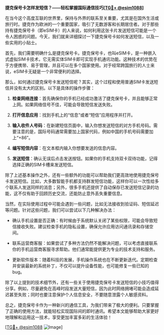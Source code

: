 **捷克保号卡怎样发短信？——轻松掌握国际通信技巧[[TG💪+ @esim1088](https://t.me/s/esim1088)]**

在当今这个高度互联的世界里，保持与外界的联系至关重要，尤其是在国外生活或旅行时。捷克作为欧洲的一个重要国家，吸引了无数游客和长期居住者。对于那些持有捷克保号卡（即eSIM卡）的人来说，如何利用这张卡片发送短信可能是一个令人困惑的问题。今天，我们就来详细探讨一下捷克保号卡如何发送短信，以及一些实用的小贴士。

首先，我们需要明确什么是捷克保号卡。捷克保号卡，也叫eSIM卡，是一种嵌入式虚拟SIM卡技术，它无需实体SIM卡即可实现手机通讯功能。这种技术的优势在于方便携带、易于管理，并且可以在多个国家使用。对于经常跨国旅行的人士来说，eSIM卡无疑是一个非常便利的选择。

那么，如何通过捷克保号卡发送短信呢？其实，这个过程和使用普通SIM卡发送短信并没有太大的区别。以下是具体的操作步骤：

1. **检查网络连接**：首先确保你的手机已经成功激活了捷克保号卡，并且能够正常上网。如果网络信号不佳，可能会导致短信发送失败。

2. **打开信息应用**：找到手机上的“信息”或者“短信”应用程序并打开。

3. **输入收件人号码**：在新建短信页面中，输入你想发送短信的对方手机号码。需要注意的是，国际号码通常需要加上国家代码，例如中国的手机号码需要加上“+86”。

4. **编写短信内容**：在文本框内输入你想要发送的信息内容。

5. **发送短信**：确认无误后点击发送按钮。如果你的手机支持双卡双待功能，记得选择正确的SIM卡槽来发送短信。

除了上述基本操作之外，还有一些额外的功能可以帮助我们更高效地使用捷克保号卡发送短信。比如，大多数智能手机都支持群发短信功能，这样你可以一次性给多个联系人发送同样的消息；另外，很多手机还提供了自动保存已发送短信记录的功能，这不仅有助于回顾历史交流，还能防止意外丢失重要信息。

当然，在实际使用过程中可能会遇到一些问题，比如无法接收到验证码、短信延迟等问题。针对这些问题，我们可以尝试以下几种解决办法：

- 确认手机设置是否正确：有时候由于系统默认关闭了某些权限，可能会导致短信接收失败。建议检查手机的隐私设置，确保允许应用访问通讯录和存储空间。

- 联系运营商客服：如果尝试了多种方法仍然不能解决问题，可以考虑直接联系你的手机运营商客服寻求帮助。他们通常能提供更为专业的技术支持和服务。

- 更新软件版本：随着科技的发展，手机操作系统也在不断更新迭代。定期检查并安装最新的系统补丁，不仅可以提升设备性能，也可能修复一些已知的bug。

除了以上提到的技术细节外，还有一些关于使用捷克保号卡发送短信的小技巧值得分享。例如，尽量避免在高峰时段发送大量短信，因为此时网络拥堵可能会造成延迟甚至失败；同时也要注意保护个人信息安全，不要随意泄露个人敏感资料。

总之，捷克保号卡作为一种新兴的通信工具，为我们带来了极大的便利。只要掌握了正确的使用方法，就能轻松实现国际间的即时通讯。希望本文能够帮助大家更好地理解和运用这一技术，享受更加丰富多彩的生活体验！

[[TG💪+ @esim1088](https://t.me/s/esim1088) ![Image](https://i.postimg.cc/4NQfJmqS/Snipaste-2025-05-13-00-14-12.png)]